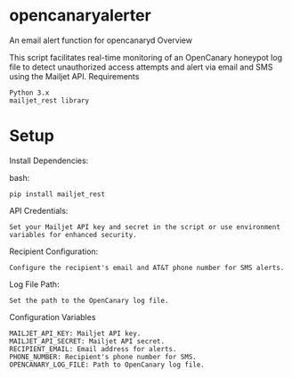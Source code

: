 # opencanaryalerter
An email alert function for opencanaryd
Overview

This script facilitates real-time monitoring of an OpenCanary honeypot log file to detect unauthorized access attempts and alert via email and SMS using the Mailjet API.
Requirements

    Python 3.x
    mailjet_rest library

# Setup

Install Dependencies:

   bash:

    pip install mailjet_rest

   API Credentials:

    Set your Mailjet API key and secret in the script or use environment variables for enhanced security.


   Recipient Configuration:

    Configure the recipient's email and AT&T phone number for SMS alerts.

   Log File Path:

    Set the path to the OpenCanary log file.

Configuration Variables

    MAILJET_API_KEY: Mailjet API key.
    MAILJET_API_SECRET: Mailjet API secret.
    RECIPIENT_EMAIL: Email address for alerts.
    PHONE_NUMBER: Recipient's phone number for SMS.
    OPENCANARY_LOG_FILE: Path to OpenCanary log file.


